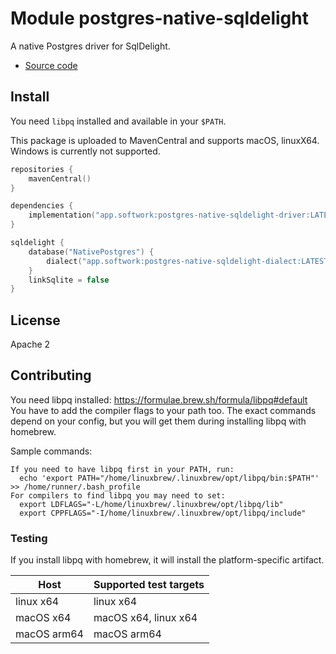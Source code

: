 # Module postgres-native-sqldelight

A native Postgres driver for SqlDelight.

- [Source code](https://github.com/hfhbd/postgres-native-sqldelight)

## Install

You need `libpq` installed and available in your `$PATH`.

This package is uploaded to MavenCentral and supports macOS, linuxX64.
Windows is currently not supported.

````kotlin
repositories {
    mavenCentral()
}

dependencies {
    implementation("app.softwork:postgres-native-sqldelight-driver:LATEST")
}

sqldelight {
    database("NativePostgres") {
        dialect("app.softwork:postgres-native-sqldelight-dialect:LATEST")
    }
    linkSqlite = false
}
````

## License

Apache 2

## Contributing

You need libpq installed: https://formulae.brew.sh/formula/libpq#default
You have to add the compiler flags to your path too.
The exact commands depend on your config, but you will get them during installing libpq with homebrew.

Sample commands:

```
If you need to have libpq first in your PATH, run:
  echo 'export PATH="/home/linuxbrew/.linuxbrew/opt/libpq/bin:$PATH"' >> /home/runner/.bash_profile
For compilers to find libpq you may need to set:
  export LDFLAGS="-L/home/linuxbrew/.linuxbrew/opt/libpq/lib"
  export CPPFLAGS="-I/home/linuxbrew/.linuxbrew/opt/libpq/include"
```

### Testing

If you install libpq with homebrew, it will install the platform-specific artifact.

| Host        | Supported test targets |
|-------------|------------------------|
| linux x64   | linux x64              |
| macOS x64   | macOS x64, linux x64   |
| macOS arm64 | macOS arm64            |
